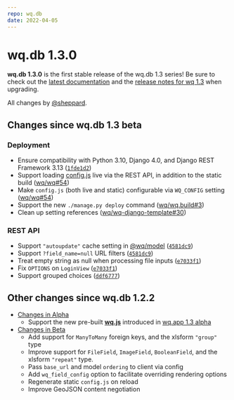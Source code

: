 ```yaml
---
repo: wq.db
date: 2022-04-05
---
```


# wq.db 1.3.0

**wq.db 1.3.0** is the first stable release of the wq.db 1.3 series!  Be sure to check out the [latest documentation](../index.md) and the [release notes for wq 1.3](./wq-1.3.0.md) when upgrading.

All changes by [@sheppard](https://github.com/sheppard).

## Changes since wq.db 1.3 beta

### Deployment
 * Ensure compatibility with Python 3.10, Django 4.0, and Django REST Framework 3.13 ([`1fde1d2`](https://github.com/wq/wq.db/commit/1fde1d28d9283c8745329339f0b592a46b4683bd))
 * Support loading [config.js](../config.md) live via the REST API, in addition to the static build ([wq/wq#54](https://github.com/wq/wq/issues/54))
 * Make `config.js` (both live and static) configurable via `WQ_CONFIG` setting ([wq/wq#54](https://github.com/wq/wq/issues/54))
 * Support the new `./manage.py deploy` command ([wq/wq.build#3](https://github.com/wq/wq.build/issues/3))
 * Clean up setting references ([wq/wq-django-template#30](https://github.com/wq/wq-django-template/issues/30))

### REST API
 * Support `"autoupdate"` cache setting in [@wq/model](../@wq/model.md) ([`4581dc9`](https://github.com/wq/wq.db/commit/4581dc9df6f21f0d50449412860d0bb3bff36569))
 * Support `?field_name=null` URL filters ([`4581dc9`](https://github.com/wq/wq.db/commit/4581dc9df6f21f0d50449412860d0bb3bff36569))
 * Treat empty string as null when processing file inputs ([`e7033f1`](https://github.com/wq/wq.db/commit/e7033f10b508e5daeddb8880b52297fe14ff18bd))
 * Fix `OPTIONS` on `LoginView` ([`e7033f1`](https://github.com/wq/wq.db/commit/e7033f10b508e5daeddb8880b52297fe14ff18bd))
 * Support grouped choices ([`ddf6777`](https://github.com/wq/wq.db/commit/ddf677715f9235746e75be5afabd977c5db7dd3b))

## Other changes since wq.db 1.2.2
  * [Changes in Alpha](./wq.db-1.3.0a1.md)
     * Support the new pre-built [**wq.js**](../wq.md) introduced in [wq.app 1.3 alpha](./wq.app-1.3.0a1.md)
  * [Changes in Beta](./wq.db-1.3.0b1.md)
     * Add support for `ManyToMany` foreign keys, and the xlsform `"group"` type
     * Improve support for `FileField`, `ImageField`, `BooleanField`, and the xlsform `"repeat"` type.
     * Pass `base_url` and model `ordering` to client via config
     * Add `wq_field_config` option to facilitate overriding rendering options
     * Regenerate static `config.js` on reload
     * Improve GeoJSON content negotiation
